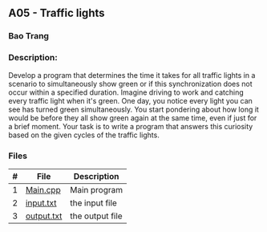 ## A05 - Traffic lights
### Bao Trang
### Description:
Develop a program that determines the time it takes for all traffic lights in a scenario to simultaneously show green or if this synchronization does not occur within a specified duration.
Imagine driving to work and catching every traffic light when it's green. One day, you notice every light you can see has turned green simultaneously. You start pondering about how long it would be before they all show green again at the same time, even if just for a brief moment. Your task is to write a program that answers this curiosity based on the given cycles of the traffic lights.

### Files

|   #   | File             | Description                                        |
| :---: | ---------------- | -------------------------------------------------- |
|   1   | [Main.cpp](https://github.com/baogtrang/4883-Prog-Tech/blob/main/Assignments/P161/main.cpp)| Main program      |
|   2   | [input.txt](https://github.com/baogtrang/4883-Prog-Tech/blob/main/Assignments/P161/input.txt)  | the input file|
|   3   | [output.txt](https://github.com/baogtrang/4883-Prog-Tech/blob/main/Assignments/P161/output.txt) | the output file |


